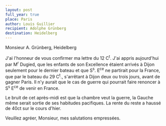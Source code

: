 ```yaml
---
layout: post
full_year: true
place: Paris
author: Louis Guillier
recipient: Adolphe Grünberg
destination: Heidelberg
---
```


Monsieur A. Grünberg, Heidelberg

J'ai l'honneur de vous confirmer ma lettre du 12 C<sup>t</sup>. J'ai appris aujourd'hui
par M<sup>r</sup> Dugied, que les enfants de son Excellence étaient arrivés à Dijon
seulement pour le dernier bateau et que S<sup>s</sup>. E<sup>ce</sup> ne partirait pour la France,
que par le bateau du 29 C<sup>t</sup>., s'arrêtant à Dijon deux ou trois jours, avant de
gagner Paris.
Il n'y aurait que le cas de guerre qui pourrait faire renoncer à S<sup>s</sup> E<sup>ce</sup> de
venir en France.

Le bruit de cet après-midi est que la chambre veut la guerre, la Gauche même
serait sortie de ses habitudes pacifiques. La rente du reste a haussé de 40ct
sur le cours d'hier.

Veuillez agréer, Monsieur, mes salutations empressées.
